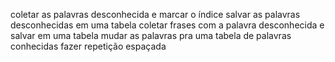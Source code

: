 coletar as palavras desconhecida e marcar o índice
salvar as palavras desconhecidas em uma tabela
coletar frases com a palavra desconhecida e salvar em uma tabela
mudar as palavras pra uma tabela de palavras conhecidas
fazer repetição espaçada

